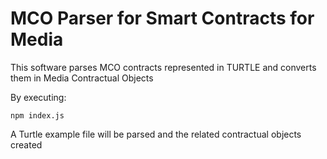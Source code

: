 # MCO Parser for Smart Contracts for Media

This software parses MCO contracts represented in TURTLE and converts them in Media Contractual Objects

By executing:

```
npm index.js
```

A Turtle example file will be parsed and the related contractual objects created
